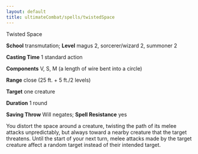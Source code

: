 ```yaml
---
layout: default
title: ultimateCombat/spells/twistedSpace
---
```

Twisted Space

**School** transmutation; **Level** magus 2, sorcerer/wizard 2, summoner 2

**Casting Time** 1 standard action

**Components** V, S, M (a length of wire bent into a circle)

**Range** close (25 ft. + 5 ft./2 levels)

**Target** one creature

**Duration** 1 round

**Saving Throw** Will negates; **Spell Resistance** yes

You distort the space around a creature, twisting the path of its melee attacks unpredictably, but always toward a nearby creature that the target threatens. Until the start of your next turn, melee attacks made by the target creature affect a random target instead of their intended target.

